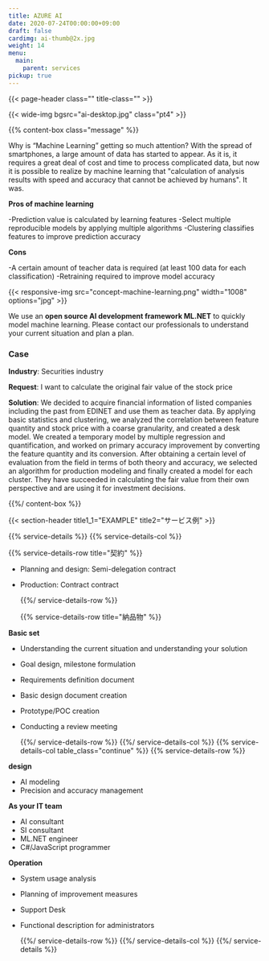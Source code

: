 ```yaml
---
title: AZURE AI
date: 2020-07-24T00:00:00+09:00
draft: false
cardimg: ai-thumb@2x.jpg
weight: 14
menu:
  main:
    parent: services
pickup: true
---
```


{{< page-header class="" title-class="" >}}

{{< wide-img bgsrc="ai-desktop.jpg" class="pt4" >}}

{{% content-box class="message" %}}

Why is “Machine Learning” getting so much attention? With the spread of smartphones, a large amount of data has started to appear. As it is, it requires a great deal of cost and time to process complicated data, but now it is possible to realize by machine learning that "calculation of analysis results with speed and accuracy that cannot be achieved by humans". It was.

**Pros of machine learning**

-Prediction value is calculated by learning features
-Select multiple reproducible models by applying multiple algorithms
-Clustering classifies features to improve prediction accuracy

**Cons**

-A certain amount of teacher data is required (at least 100 data for each classification)
-Retraining required to improve model accuracy

{{< responsive-img src="concept-machine-learning.png" width="1008" options="jpg" >}}

We use an **open source AI development framework ML.NET** to quickly model machine learning. Please contact our professionals to understand your current situation and plan a plan.

### Case

**Industry**: Securities industry

**Request**: I want to calculate the original fair value of the stock price

**Solution**: We decided to acquire financial information of listed companies including the past from EDINET and use them as teacher data. By applying basic statistics and clustering, we analyzed the correlation between feature quantity and stock price with a coarse granularity, and created a desk model. We created a temporary model by multiple regression and quantification, and worked on primary accuracy improvement by converting the feature quantity and its conversion. After obtaining a certain level of evaluation from the field in terms of both theory and accuracy, we selected an algorithm for production modeling and finally created a model for each cluster. They have succeeded in calculating the fair value from their own perspective and are using it for investment decisions.

{{%/ content-box %}}

{{< section-header title1_1="EXAMPLE" title2="サービス例" >}}

{{% service-details %}}
{{% service-details-col %}}

  {{% service-details-row title="契約" %}}

- Planning and design: Semi-delegation contract
- Production: Contract contract

  {{%/ service-details-row %}}

  {{% service-details-row title="納品物" %}}

**Basic set**

- Understanding the current situation and understanding your solution
- Goal design, milestone formulation
- Requirements definition document
- Basic design document creation
- Prototype/POC creation
- Conducting a review meeting

  {{%/ service-details-row %}}
  {{%/ service-details-col %}}
  {{% service-details-col table_class="continue" %}}
  {{% service-details-row %}}

**design**

- AI modeling
- Precision and accuracy management

**As your IT team**

- AI consultant
- SI consultant
- ML.NET engineer
- C#/JavaScript programmer

**Operation**

- System usage analysis
- Planning of improvement measures
- Support Desk
- Functional description for administrators

  {{%/ service-details-row %}}
  {{%/ service-details-col %}}
  {{%/ service-details %}}
